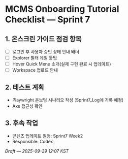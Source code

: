 # MCMS Onboarding Tutorial Checklist — Sprint 7

## 1. 온스크린 가이드 점검 항목
- [ ] 로그인 후 사용자 승인 상태 안내 배너
- [ ] Explorer 필터 레일 툴팁
- [ ] Hover Quick Menu 소개(실제 구현 완료 시 업데이트)
- [ ] Workspace 업로드 안내

## 2. 테스트 계획
- Playwright 온보딩 시나리오 작성 (Sprint7_Log에 기록 예정)
- Axe 접근성 확인

## 3. 후속 작업
- 콘텐츠 업데이트 일정: Sprint7 Week2
- Responsible: Codex

*Draft — 2025-09-29 12:07 KST*
